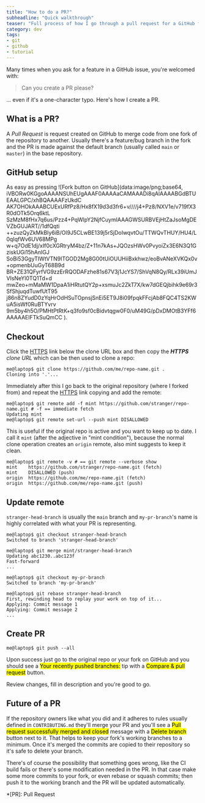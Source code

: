 ```yaml
---
title: "How to do a PR?"
subheadline: "Quick walkthrough"
teaser: "Full process of how I go through a pull request for a GitHub fork."
category: dev
tags:
- git
- github
- tutorial
---
```


Many times when you ask for a feature in a GitHub issue, you're welcomed with:

> Can you create a PR please?

... even if it's a one-character typo. Here's how I create a PR.

<!--more-->

## What is a PR?
A <dfn>Pull&nbsp;Request</dfn> is request created on GitHub to merge code from one fork of the repository to another. Usually there's a feature/bug branch in the fork and the PR is made against the default branch (usually called `main` or `master`) in the base repository.

## GitHub setup

As easy as pressing ![Fork button on GitHub](data:image/png;base64,
	iVBORw0KGgoAAAANSUhEUgAAAF0AAAAaCAMAAADi8qAlAAAABGdBTUEAALGPC/xhBQAAAAFzUkdC
	AK7OHOkAAABCUExURfPz8/Hx8fX19d3d3fr6+v////j4+Pz8/NXV1e/v719fX3R0dOTk5Orq6ktL
	SzMzM8fHx7q6us/Pzz4+PqWlpY2NjfCuymIAAAGWSURBVEjHtZaJsoMgDEVZbGUJART//1dfQqti
	++zuzQyZkMkBIy6iB/Ol9J5CLwBE139j5rSjDoIwqvtOu/TTWQvTHUY/HU4/L0qIqfWv6UV68MPg
	w+q7OdE1dj/xIf0cXGRtryM4bz/Z+11n7kAs+JQOzsHWv0PvyoiZx3E6N3Q1GziskUGi15hAnIGJ
	SoBi53GgyTIWtVTN9ITGOD2Mg8G00tUiOUUHiiBxkhwz/eoBvANeXVKQx0v+opmenbUuGyT68B9d
	BR+ZE31QFyrfVG9zzErRQODAFzhe81s67V3j1JcYS7/ShVqN8Qy/RLx39iUmJVIsNeYl0TQ1Td+d
	mwZeo+mMaMW1DpaA1iHRtutQY2p+xsmuJc2ZkT7X/kw7dGEQjbihk9e69r3SfShjuqdTuwfUtT95
	j86n8ZYudD0zYqHrOdHSuTOpnsjSnEi5ET9J8i09fpqkFFcjAb8FQC4TS2KWuA5isWf0RuBTYvrv
	9m5by4h5O/PMHtPtRtK+q3fo9sf0cBidvtqgw0F0/uM49G/pDxDMOtB3YFf6AAAAAElFTkSuQmCC
).

## Checkout

Click the [HTTPS](javascript:;) link below the clone URL box and then copy the ***HTTPS** clone URL* which can be then used to clone a repo:

```shell
me@laptop$ git clone https://github.com/me/repo-name.git .
Cloning into '.'...
```

Immediately after this I go back to the original repository (where I forked from) and repeat the [HTTPS](#) link copying and add the remote:

```shell
me@laptop$ git remote add -f mint https://github.com/stranger/repo-name.git # -f == immediate fetch
Updating mint
me@laptop$ git remote set-url --push mint DISALLOWED
```

This is useful if the original repo is active and you want to keep up to date. I call it `mint` (after the adjective in "mint&nbsp;condition"), because the normal clone operation creates an `origin` remote, also mint suggests to keep it clean.

```shell
me@laptop$ git remote -v # == git remote --verbose show
mint    https://github.com/stranger/repo-name.git (fetch)
mint    DISALLOWED (push)
origin  https://github.com/me/repo-name.git (fetch)
origin  https://github.com/me/repo-name.git (push)
```

## Update remote

`stranger-head-branch` is usually the `main` branch and `my-pr-branch`'s name is highly correlated with what your PR is representing.

```shell
me@laptop$ git checkout stranger-head-branch
Switched to branch 'stranger-head-branch'

me@laptop$ git merge mint/stranger-head-branch
Updating abc1230..abc123f
Fast-forward
...

me@laptop$ git checkout my-pr-branch
Switched to branch 'my-pr-branch'

me@laptop$ git rebase stranger-head-branch
First, rewinding head to replay your work on top of it...
Applying: Commit message 1
Applying: Commit message 2
...
```

## Create PR

```shell
me@laptop$ git push --all
```

Upon success just go to the original repo or your fork on GitHub and you should see a <mark>Your recently pushed branches:</mark> tip with a <mark>Compare & pull request</mark> button.

Review changes, fill in description and you're good to go.

## Future of a PR
If the repository owners like what you did and it adheres to rules usually defined in `CONTRIBUTING.md` they'll merge your PR and you'll see a <mark>Pull request successfully merged and closed</mark> message with a <mark>Delete branch</mark> button next to it. That helps to keep your fork's working branches to a minimum. Once it's merged the commits are copied to their repository so it's safe to delete your branch.

There's of course the possibility that something goes wrong, like the CI build fails or there's some modification needed in the PR. In that case make some more commits to your fork, or even rebase or squash commits; then push it to the working branch and the PR will be updated automatically.

*[PR]: Pull Request
